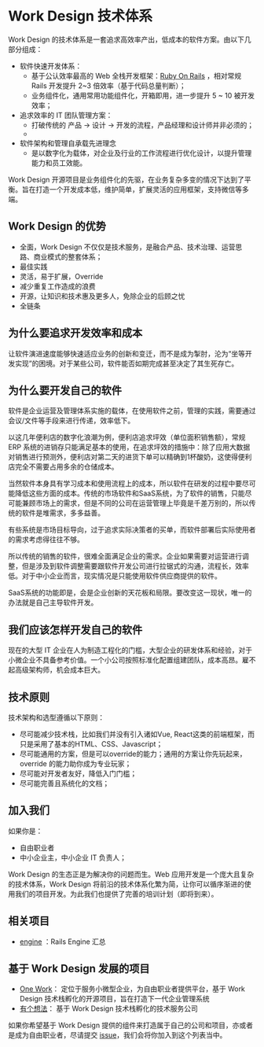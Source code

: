 # Work Design 技术体系

Work Design 的技术体系是一套追求高效率产出，低成本的软件方案。由以下几部分组成：

* 软件快速开发体系：
  * 基于公认效率最高的 Web 全栈开发框架：[Ruby On Rails](https://github.com/rails/rails) ，相对常规 Rails 开发提升 2~3 倍效率（基于代码总量判断）；
  * 业务组件化，通用常用功能组件化，开箱即用，进一步提升 5 ~ 10 被开发效率；
* 追求效率的 IT 团队管理方案：
  * 打破传统的 产品 -> 设计 -> 开发的流程，产品经理和设计师并非必须的；
  * 
* 软件架构和管理自承载先进理念
  * 是以数字化为载体，对企业及行业的工作流程进行优化设计，以提升管理能力和员工效能。

Work Design 开源项目是业务组件化的先驱，在业务复杂多变的情况下达到了平衡。旨在打造一个开发成本低，维护简单，扩展灵活的应用框架，支持微信等多端。

## Work Design 的优势
* 全面，Work Design 不仅仅是技术服务，是融合产品、技术治理、运营思路、商业模式的整套体系；
* 最佳实践
* 灵活，易于扩展，Override
* 减少重复工作造成的浪费
* 开源，让知识和技术惠及更多人，免除企业的后顾之忧
* 全链条

## 为什么要追求开发效率和成本
让软件演进速度能够快速适应业务的创新和变迁，而不是成为掣肘，沦为“坐等开发实现”的困境。对于某些公司，软件能否如期完成甚至决定了其生死存亡。

## 为什么要开发自己的软件
软件是企业运营及管理体系实施的载体，在使用软件之前，管理的实践，需要通过会议/文件等手段来进行传递，效率低下。

以这几年便利店的数字化浪潮为例，便利店追求坪效（单位面积销售额），常规 ERP 系统的进销存只能满足基本的使用，在追求坪效的措施中：除了应用大数据对销售进行预测外，便利店对第二天的进货下单可以精确到1杯酸奶，这使得便利店完全不需要占用多余的仓储成本。

当然软件本身具有学习成本和使用流程上的成本，所以软件在研发的过程中要尽可能降低这些方面的成本。传统的市场软件和SaaS系统，为了软件的销售，只能尽可能兼顾市场上的需求，但是不同的公司在运营管理上毕竟是千差万别的，所以传统的软件是堆需求，多多益善。

有些系统是市场目标导向，过于追求实际决策者的买单，而软件部署后实际使用者的需求考虑得往往不够。

所以传统的销售的软件，很难全面满足企业的需求。企业如果需要对运营进行调整，但是涉及到软件调整需要跟软件开发公司进行拉锯式的沟通，流程长，效率低。对于中小企业而言，现实情况是只能使用软件供应商提供的软件。

SaaS系统的功能即是，会是企业创新的天花板和局限。要改变这一现状，唯一的办法就是自己主导软件开发。


## 我们应该怎样开发自己的软件
现在的大型 IT 企业在人为制造工程化的门槛，大型企业的研发体系和经验，对于小微企业不具备参考价值。一个小公司按照标准化配置组建团队，成本高昂。雇不起高级架构师，机会成本巨大。

## 技术原则
技术架构和选型遵循以下原则：
* 尽可能减少技术栈，比如我们并没有引入诸如Vue, React这类的前端框架，而只是采用了基本的HTML、CSS、Javascript；
* 尽可能通用的方案，但是可以override的能力；通用的方案让你先玩起来，override 的能力助你成为专业玩家；
* 尽可能对开发者友好，降低入门门槛；
* 尽可能完善且系统化的文档；

## 加入我们

如果你是：
* 自由职业者
* 中小企业主，中小企业 IT 负责人；

Work Design 的生态正是为解决你的问题而生。Web 应用开发是一个庞大且复杂的技术体系，Work Design 将前沿的技术体系化繁为简，让你可以循序渐进的使用我们的项目开发。为此我们也提供了完善的培训计划（即将到来）。


## 相关项目
* [engine](https://github.com/work-design/engine) ：Rails Engine 汇总

## 基于 Work Design 发展的项目
* [One Work](https://github.com/one-work/one.work)： 定位于服务小微型企业，为自由职业者提供平台，基于 Work Design 技术栈孵化的开源项目，旨在打造下一代企业管理系统
* [有个想法](https://github.com/yougexiangfa)： 基于 Work Design 技术栈孵化的技术服务公司

如果你希望基于 Work Design 提供的组件来打造属于自己的公司和项目，亦或者是成为自由职业者，尽请提交 [issue](https://github.com/work-design/work.design/issues)，我们会将你加入到这个列表当中。